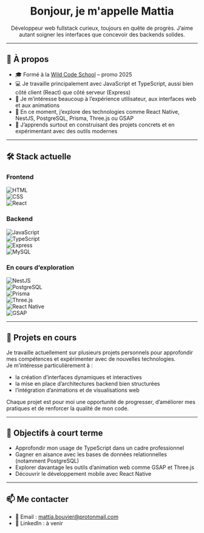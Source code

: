 <h1 align="center">Bonjour, je m'appelle Mattia</h1>

<p align="center">
  Développeur web fullstack curieux, toujours en quête de progrès.  
  J’aime autant soigner les interfaces que concevoir des backends solides.
</p>

---

## 🚀 À propos

- 🎓 Formé à la [Wild Code School](https://www.wildcodeschool.com/) – promo 2025  
- 💻 Je travaille principalement avec JavaScript et TypeScript, aussi bien côté client (React) que côté serveur (Express)  
- 🎨 Je m’intéresse beaucoup à l’expérience utilisateur, aux interfaces web et aux animations  
- 📱 En ce moment, j’explore des technologies comme React Native, NestJS, PostgreSQL, Prisma, Three.js ou GSAP  
- 🧠 J’apprends surtout en construisant des projets concrets et en expérimentant avec des outils modernes

---

## 🛠️ Stack actuelle

### Frontend  
![HTML](https://img.shields.io/badge/-HTML5-E34F26?style=flat&logo=html5&logoColor=white)  
![CSS](https://img.shields.io/badge/-CSS3-1572B6?style=flat&logo=css3&logoColor=white)  
![React](https://img.shields.io/badge/-React-61DAFB?style=flat&logo=react&logoColor=black)  

### Backend  
![JavaScript](https://img.shields.io/badge/-JavaScript-F7DF1E?style=flat&logo=javascript&logoColor=black)  
![TypeScript](https://img.shields.io/badge/-TypeScript-3178C6?style=flat&logo=typescript&logoColor=white)  
![Express](https://img.shields.io/badge/-Express-000000?style=flat&logo=express&logoColor=white)  
![MySQL](https://img.shields.io/badge/-MySQL-00758F?style=flat&logo=mysql&logoColor=white)  

### En cours d’exploration  
![NestJS](https://img.shields.io/badge/-NestJS-E0234E?style=flat&logo=nestjs&logoColor=white)  
![PostgreSQL](https://img.shields.io/badge/-PostgreSQL-336791?style=flat&logo=postgresql&logoColor=white)  
![Prisma](https://img.shields.io/badge/-Prisma-2D3748?style=flat&logo=prisma&logoColor=white)  
![Three.js](https://img.shields.io/badge/-Three.js-000000?style=flat&logo=three.js&logoColor=white)  
![React Native](https://img.shields.io/badge/-React%20Native-61DAFB?style=flat&logo=react&logoColor=black)  
![GSAP](https://img.shields.io/badge/-GSAP-88CE02?style=flat&logo=greensock&logoColor=white)  

---

## 📂 Projets en cours

Je travaille actuellement sur plusieurs projets personnels pour approfondir mes compétences et expérimenter avec de nouvelles technologies.  
Je m’intéresse particulièrement à :
- la création d’interfaces dynamiques et interactives
- la mise en place d’architectures backend bien structurées
- l’intégration d’animations et de visualisations web

Chaque projet est pour moi une opportunité de progresser, d’améliorer mes pratiques et de renforcer la qualité de mon code.

---

## 🧭 Objectifs à court terme

- Approfondir mon usage de TypeScript dans un cadre professionnel  
- Gagner en aisance avec les bases de données relationnelles (notamment PostgreSQL)  
- Explorer davantage les outils d’animation web comme GSAP et Three.js  
- Découvrir le développement mobile avec React Native

---

## 📫 Me contacter

- 📧 Email : mattia.bouvier@protonmail.com  
- 💼 LinkedIn : à venir
